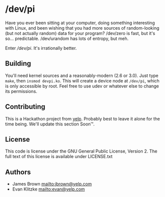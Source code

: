 /dev/pi
=======

Have you ever been sitting at your computer, doing something interesting
with Linux, and been wishing that you had more sources of random-looking (but
not actually random) data for your program? /dev/zero is fast, but it's so...
predictable. /dev/urandom has lots of entropy, but meh.

Enter */dev/pi*. It's irrationally better.

Building
--------
You'll need kernel sources and a reasonably-modern (2.6 or 3.0). Just type
`make`, then `insmod devpi.ko`. This will create a device node at `/dev/pi`,
which is only accessible by root. Feel free to use udev or whatever else
to change its permissions.

Contributing
------------
This is a Hackathon project from [yelp](http://www.yelp.com/careers). Probably
best to leave it alone for the time being. We'll update this section Soon&trade;.

License
-------
This code is license under the GNU General Public License, Version 2. The
full text of this license is available under LICENSE.txt

Authors
-------
* James Brown <mailto:jbrown@yelp.com>
* Evan Klitzke <mailto:evan@yelp.com>
